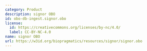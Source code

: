 ```yaml
---
category: Product
description: signor OBO
id: obo-db-ingest.signor.obo
license:
  id: https://creativecommons.org/licenses/by-nc/4.0/
  label: CC-BY-NC-4.0
name: signor OBO
url: https://w3id.org/biopragmatics/resources/signor/signor.obo
---
```

